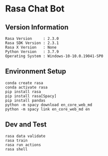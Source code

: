 #  Rasa Chat Bot

## Version Information

```
Rasa Version     : 2.3.0
Rasa SDK Version : 2.3.1
Rasa X Version   : None
Python Version   : 3.7.9
Operating System : Windows-10-10.0.19041-SP0
```

## Environment Setup

```
conda create rasa
conda activate rasa
pip install rasa 
pip install rasa[Spacy]
pip install pandas
python -m spacy download en_core_web_md
python -m spacy link en_core_web_md en
```

## Dev and Test

```
rasa data validate
rasa train
rasa run actions
rasa shell
```
